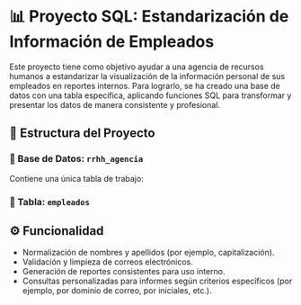 # 📊 Proyecto SQL: Estandarización de Información de Empleados

Este proyecto tiene como objetivo ayudar a una agencia de recursos humanos a estandarizar la visualización de la información personal de sus empleados en reportes internos. Para lograrlo, se ha creado una base de datos con una tabla específica, aplicando funciones SQL para transformar y presentar los datos de manera consistente y profesional.

## 🧱 Estructura del Proyecto

### 📁 Base de Datos: `rrhh_agencia`

Contiene una única tabla de trabajo:

### 📄 Tabla: `empleados`

## ⚙️ Funcionalidad

- Normalización de nombres y apellidos (por ejemplo, capitalización).
- Validación y limpieza de correos electrónicos.
- Generación de reportes consistentes para uso interno.
- Consultas personalizadas para informes según criterios específicos (por ejemplo, por dominio de correo, por iniciales, etc.).

